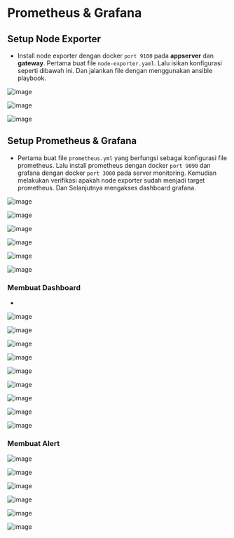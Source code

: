 # Prometheus & Grafana

## Setup Node Exporter

- Install node exporter dengan docker `port 9100` pada **appserver** dan **gateway**. Pertama buat file `node-exporter.yaml`. Lalu isikan konfigurasi seperti dibawah ini. Dan jalankan file dengan menggunakan ansible playbook.

![image](Media/Node%20exporter/1.png)

![image](Media/Node%20exporter/2.png)

![image](Media/Node%20exporter/3.png)

## Setup Prometheus & Grafana

- Pertama buat file `prometheus.yml` yang berfungsi sebagai konfigurasi file prometheus. Lalu install prometheus dengan docker `port 9090` dan grafana dengan docker `port 3000` pada server monitoring. Kemudian melakukan verifikasi apakah node exporter sudah menjadi target prometheus. Dan Selanjutnya mengakses dashboard grafana.

![image](Media/Prometheus/1.png)

![image](Media/2.png)

![image](Media/3.png)

![image](Media/Prometheus/4.png)

![image](Media/Prometheus/5.png)

![image](Media/Grafana/1.png)

### Membuat Dashboard
- 

![image](Media/Grafana/2.png)

![image](Media/Grafana/3.png)

![image](Media/Grafana/4.png)

![image](Media/Grafana/5.png)

![image](Media/Grafana/6.png)

![image](Media/Grafana/7.png)

![image](Media/Grafana/8.png)

![image](Media/Grafana/9.png)

![image](Media/Grafana/10.png)

### Membuat Alert
![image](Media/Grafana/11.png)

![image](Media/Grafana/12.png)

![image](Media/Grafana/13.png)

![image](Media/Grafana/14.png)

![image](Media/Grafana/15.png)

![image](Media/Grafana/16.png)
